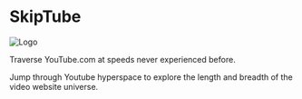 # SkipTube

![Logo](/readme_content/logo.png)

Traverse YouTube.com at speeds never experienced before.

Jump through Youtube hyperspace to explore the length and breadth of the video website universe.
